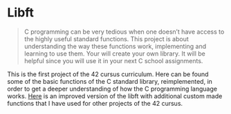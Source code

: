 # Libft

> C programming can be very tedious when one doesn’t have access to the highly useful
standard functions. This project is about understanding the way these functions work,
implementing and learning to use them. Your will create your own library. It will be
helpful since you will use it in your next C school assignments.

This is the first project of the 42 cursus curriculum. Here can be found some of the
basic functions of the C standard library, reimplemented, in order to get a deeper
understanding of how the C programming language works. [Here](https://github.com/palgarob/libft-improved)
is an improved version of the libft with additional custom made functions that I have
used for other projects of the 42 cursus.
